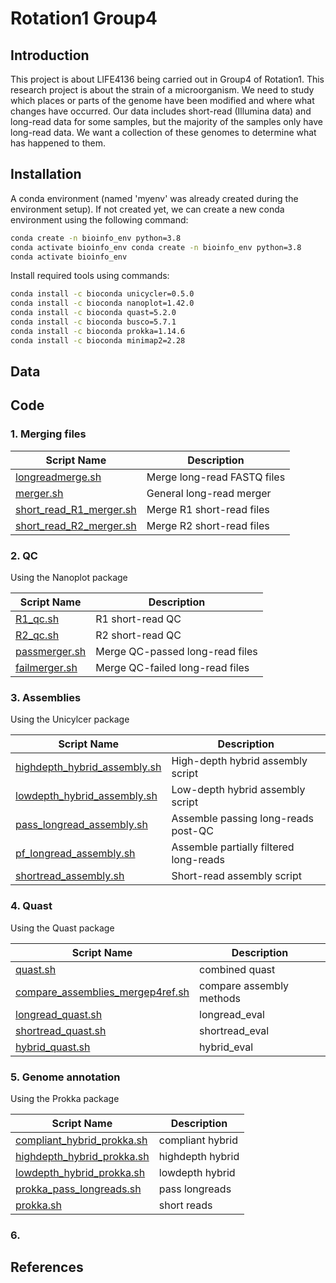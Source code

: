 # Rotation1 Group4
## Introduction
This project is about LIFE4136 being carried out in Group4 of Rotation1. This research project is about the strain of a microorganism. We need to study which places or parts of the genome have been modified and where what changes have occurred. Our data includes short-read (Illumina data) and long-read data for some samples, but the majority of the samples only have long-read data. We want a collection of these genomes to determine what has happened to them.
## Installation
A conda environment (named 'myenv' was already created during the environment setup). If not created yet, we can create a new conda environment using the following command:

```bash
conda create -n bioinfo_env python=3.8
conda activate bioinfo_env conda create -n bioinfo_env python=3.8
conda activate bioinfo_env
```
Install required tools using commands:
```bash
conda install -c bioconda unicycler=0.5.0
conda install -c bioconda nanoplot=1.42.0
conda install -c bioconda quast=5.2.0
conda install -c bioconda busco=5.7.1
conda install -c bioconda prokka=1.14.6
conda install -c bioconda minimap2=2.28
```
## Data

## Code
### 1. Merging files

| Script Name                                      | Description                     |
|--------------------------------------------------|----------------------------------|
| [longreadmerge.sh](/merger/longreadmerge.sh) | Merge long-read FASTQ files    |
| [merger.sh](/merger/merger.sh)   | General long-read merger        |
| [short_read_R1_merger.sh](/merger/short_read_R1_merger.sh) | Merge R1 short-read files       |
| [short_read_R2_merger.sh](/merger/short_read_R2_merger.sh) | Merge R2 short-read files       |

### 2. QC

Using the Nanoplot package

| Script Name                                      | Description                     |
|--------------------------------------------------|----------------------------------|
| [R1_qc.sh](/merger/R1_qc.sh)     | R1 short-read QC                |
| [R2_qc.sh](/merger/R2_qc.sh)     | R2 short-read QC                |
| [passmerger.sh](/merger/passmerger.sh) | Merge QC-passed long-read files |
| [failmerger.sh](/merger/failmerger.sh) | Merge QC-failed long-read files |

### 3. Assemblies

Using the Unicylcer package

| Script Name                  | Description                              |
|------------------------------|------------------------------------------|
| [highdepth_hybrid_assembly.sh](/barcode8/assembly/highdepth_hybrid_assembly.sh) | High-depth hybrid assembly script        |
| [lowdepth_hybrid_assembly.sh](/barcode8/assembly/lowdepth_hybrid_assembly.sh)  | Low-depth hybrid assembly script         |
| [pass_longread_assembly.sh](/barcode8/assembly/pass_longread_assembly.sh)    | Assemble passing long-reads post-QC      |
| [pf_longread_assembly.sh](/barcode8/assembly/pf_longread_assembly.sh)      | Assemble partially filtered long-reads   |
| [shortread_assembly.sh](/barcode8/assembly/shortread_assembly.sh)        | Short-read assembly script               |

### 4. Quast

Using the Quast package

| Script Name                                      | Description                     |
|--------------------------------------------------|----------------------------------|
| [quast.sh](/barcode8/quast.sh)     | combined quast                |
| [compare_assemblies_mergep4ref.sh](/barcode8/compare_assemblies_mergep4ref.sh )     | compare assembly methods   |
| [longread_quast.sh](/barcode8/longread_quast.sh)     |longread_eval                 |
| [shortread_quast.sh](/barcode8/shortread_quast.sh) | shortread_eval |
| [hybrid_quast.sh](/barcode8/hybrid_quast.sh) | hybrid_eval |

### 5. Genome annotation

Using the Prokka package

| Script Name                                      | Description                     |
|--------------------------------------------------|----------------------------------|
| [compliant_hybrid_prokka.sh](/barcode8/compliant_hybrid_prokka.sh)     |  compliant hybrid               |
| [highdepth_hybrid_prokka.sh](/barcode8/highdepth_hybrid_prokka.sh)     |  highdepth hybrid               |
| [lowdepth_hybrid_prokka.sh](/barcode8/lowdepth_hybrid_prokka.sh)     | lowdepth hybrid   |
| [prokka_pass_longreads.sh](/barcode8/prokka_pass_longreads.sh)     |pass longreads        |
| [prokka.sh](/barcode8/prokka.sh) | short reads |

### 6. 

## References
